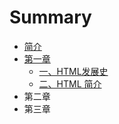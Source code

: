 # Summary

* [简介](README.md)
* [第一章](di-yi-zhang.md)
  * [一、HTML发展史](di-yi-zhang/yi-3001-html-jian-jie.md)
  * [二、HTML 简介](di-yi-zhang/er-3001-html-jian-jie.md)
* 第二章
* 第三章

